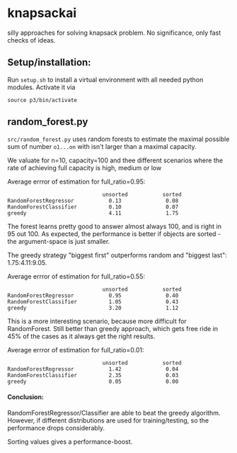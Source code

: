 # knapsackai
silly approaches for solving knapsack problem. No significance, only fast checks of ideas.

## Setup/installation:

Run `setup.sh` to install a virtual environment with all needed python modules. Activate it via

    source p3/bin/activate


## random_forest.py

`src/random_forest.py` uses random forests to estimate the maximal possible sum of number `o1...on` with isn't larger than a maximal capacity.

We valuate for n=10, capacity=100 and thee different scenarios where the rate of achieving full capacity is high, medium or low

Average errror of estimation for full_ratio=0.95:

                                  unsorted           sorted
    RandomForestRegressor           0.13              0.08
    RandomForestClassifier          0.10              0.07
    greedy                          4.11              1.75 

The forest learns pretty good to answer almost always 100, and is right in 95 out 100. As expected, the performance is better if objects are sorted - the argument-space is just smaller.

The greedy strategy "biggest first" outperforms random and "biggest last":  1.75:4.11:9.05.

Average errror of estimation for full_ratio=0.55:

                                  unsorted           sorted
    RandomForestRegressor           0.95              0.40
    RandomForestClassifier          1.05              0.43
    greedy                          3.20              1.12 

This is a more interesting scenario, because more difficult for RandomForest. Still better than greedy approach, which gets free ride in 45% of the cases as it always get the right results.

Average errror of estimation for full_ratio=0.01:

                                  unsorted           sorted
    RandomForestRegressor           1.42              0.04
    RandomForestClassifier          2.35              0.03
    greedy                          0.05              0.00 


#### Conclusion:

RandomForestRegressor/Classifier are able to beat the greedy algorithm. However, if different distributions are used for training/testing, so the performance drops considerably.

Sorting values gives a performance-boost.


